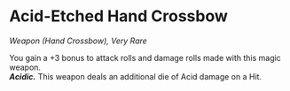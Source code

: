 # Acid-Etched Hand Crossbow
*Weapon (Hand Crossbow), Very Rare*

You gain a +3 bonus to attack rolls and damage rolls made with this magic weapon.  
***Acidic.*** This weapon deals an additional die of Acid damage on a Hit.